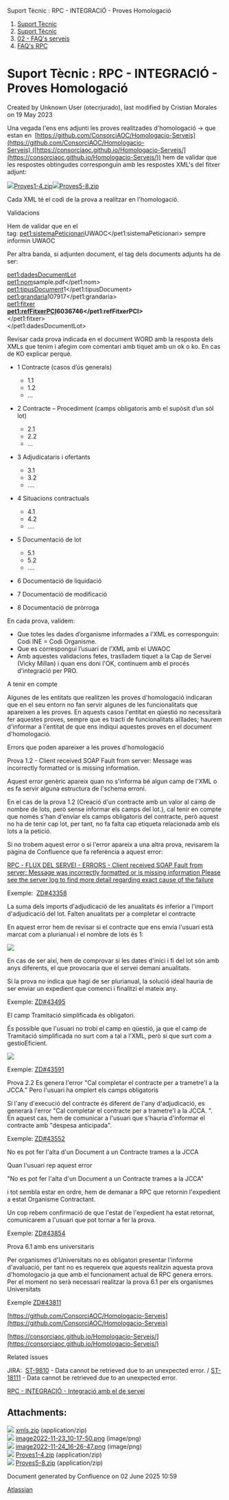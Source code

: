 Suport Tècnic : RPC - INTEGRACIÓ - Proves Homologació  

1.  [Suport Tècnic](index.md)
2.  [Suport Tècnic](13893782.md)
3.  [02 - FAQ's serveis](26313393.md)
4.  [FAQ's RPC](28705609.md)

Suport Tècnic : RPC - INTEGRACIÓ - Proves Homologació
=====================================================

Created by Unknown User (otecrjurado), last modified by Cristian Morales on 19 May 2023

Una vegada l'ens ens adjunti les proves realitzades d'homologació → que estan en  [https://github.com/ConsorciAOC/Homologacio-Serveis](https://github.com/ConsorciAOC/Homologacio-Serveis) ([https://consorciaoc.github.io/Homologacio-Serveis/](https://consorciaoc.github.io/Homologacio-Serveis/)) hem de validar que les respostes obtingudes corresponguin amb les respostes XML's del fitxer adjunt:

[![](download/resources/com.atlassian.confluence.plugins.confluence-view-file-macro:view-file-macro-resources/images/placeholder-medium-zip.png)Proves1-4.zip](/download/attachments/41523108/Proves1-4.zip?version=1&modificationDate=1676884088519&api=v2)[![](download/resources/com.atlassian.confluence.plugins.confluence-view-file-macro:view-file-macro-resources/images/placeholder-medium-zip.png)Proves5-8.zip](/download/attachments/41523108/Proves5-8.zip?version=1&modificationDate=1676884090867&api=v2)

Cada XML té el codi de la prova a realitzar en l'homologació.

Validacions

Hem de validar que en el tag: <pet1:sistemaPeticionari>UWAOC</pet1:sistemaPeticionari> sempre informin UWAOC

Per altra banda, si adjunten document, el tag dels documents adjunts ha de ser:

<pet1:dadesDocumentLot>  
<pet1:nom>sample.pdf</pet1:nom>  
<pet1:tipusDocument>1</pet1:tipusDocument>  
<pet1:grandaria>107917</pet1:grandaria>  
<pet1:fitxer>  
**<pet1:refFitxerPCI>6036746</pet1:refFitxerPCI>**  
</pet1:fitxer>  
</pet1:dadesDocumentLot>

  

Revisar cada prova indicada en el document WORD amb la resposta dels XMLs que tenim i afegim com comentari amb tiquet amb un ok o ko. En cas de KO explicar perquè.

*   1 Contracte (casos d’ús generals)
    *   1.1
    *   1.2
    *   ...
*   2 Contracte – Procediment (camps obligatoris amb el supòsit d’un sòl lot)
    
    *   2.1
    *   2.2
    *   ...
*   3 Adjudicataris i ofertants
    *   3.1
    *   3.2
    *   ....
*   4 Situacions contractuals
    *   4.1
    *   4.2
    *   ....
*   5 Documentació de lot
    *   5.1
    *   5.2
    *   ....
*   6 Documentació de liquidació
*   7 Documentació de modificació
*   8 Documentació de pròrroga

En cada prova, validem:

*   Que totes les dades d’organisme informades a l’XML es corresponguin: Codi INE = Codi Organisme.
*   Que es correspongui l’usuari de l’XML amb el UWAOC
*   Amb aquestes validacions fetes, traslladem tiquet a la Cap de Servei (Vicky Millan) i quan ens doni l'OK, continuem amb el procés d'integració per PRO.

A tenir en compte

Algunes de les entitats que realitzen les proves d'homologació indicaran que en el seu entorn no fan servir algunes de les funcionalitats que apareixen a les proves. En aquests casos l'entitat en qüestió no necessitarà fer aquestes proves, sempre que es tracti de funcionalitats aïllades; haurem d'informar a l'entitat de que ens indiqui aquestes proves en el document d'homologació.

Errors que poden apareixer a les proves d'homologació

Prova 1.2 - Client received SOAP Fault from server: Message was incorrectly formatted or is missing information.

Aquest error genèric apareix quan no s'informa bé algun camp de l'XML o es fa servir alguna estructura de l'schema erroni.  
  
En el cas de la prova 1.2 (Creació d'un contracte amb un valor al camp de nombre de lots, però sense informar els camps del lot.), cal tenir en compte que només s'han d'enviar els camps obligatoris del contracte, però aquest no ha de tenir cap lot, per tant, no fa falta cap etiqueta relacionada amb els lots a la petició.  
  
Si no trobem aquest error o si l'error apareix a una altra prova, revisarem la pàgina de Confluence que fa referència a aquest error:  

[RPC - FLUX DEL SERVEI - ERRORS - Client received SOAP Fault from server: Message was incorrectly formatted or is missing information Please see the server log to find more detail regarding exact cause of the failure](64981968.md)

  

Exemple:  [ZD#43358](https://aoccat.zendesk.com/agent/tickets/43358)

La suma dels imports d'adjudicació de les anualitats és inferior a l'import d'adjudicació del lot. Falten anualitats per a completar el contracte

En aquest error hem de revisar si el contracte que ens envia l'usuari està marcat com a plurianual i el nombre de lots és 1:

![](attachments/41523108/81854984.png)

En cas de ser així, hem de comprovar si les dates d'inici i fi del lot són amb anys diferents, el que provocaria que el servei demani anualitats.

Si la prova no indica que hagi de ser plurianual, la solució ideal hauria de ser enviar un expedient que comenci i finalitzi el mateix any.

  

Exemple: [ZD#43495](https://aoccat.zendesk.com/agent/tickets/43495)

El camp Tramitació simplificada és obligatori.

És possible que l'usuari no trobi el camp en qüestió, ja que el camp de Tramitació simplificada no surt com a tal a l'XML, però sí que surt com a gestioEficient.

![](attachments/41523108/81854995.png)

Exemple: [ZD#43591](https://aoccat.zendesk.com/agent/tickets/43591)

Prova 2.2 Es genera l'error "Cal completar el contracte per a trametre'l a la JCCA." Pero l'usuari ha omplert els camps obligatoris

Si l'any d'execució del contracte és diferent de l'any d'adjudicació, es generarà l'error "Cal completar el contracte per a trametre'l a la JCCA. ".  
En aquest cas, hem de comunicar a l'usuari que s'hauria d'informar el contracte amb "despesa anticipada".  

  

Exemple: [ZD#43552](https://aoccat.zendesk.com/agent/tickets/43552)

  

No es pot fer l'alta d'un Document a un Contracte trames a la JCCA

Quan l'usuari rep aquest error 

"No es pot fer l'alta d'un Document a un Contracte trames a la JCCA"

i tot sembla estar en ordre, hem de demanar a RPC que retornin l'expedient a estat Organisme Contractant.

Un cop rebem confirmació de que l'estat de l'expedient ha estat retornat, comunicarem a l'usuari que pot tornar a fer la prova.

Exemple: [ZD#43854](https://aoccat.zendesk.com/agent/tickets/43854)

Prova 6.1 amb ens universitaris

Per organismes d'Universitats no es obligatori presentar l'informe d'avaluació, per tant no es requereix que aquests realitzin aquesta prova d'homologacio ja que amb el funcionament actual de RPC genera errors. Per el moment no serà necessari realitzar la prova 6.1 per els organismes Universitats

  

Exemple [ZD#43811](41523108.md)

  

[https://github.com/ConsorciAOC/Homologacio-Serveis](https://github.com/ConsorciAOC/Homologacio-Serveis)

[https://consorciaoc.github.io/Homologacio-Serveis/](https://consorciaoc.github.io/Homologacio-Serveis/)

Related issues

JIRA:  [ST-9810](https://contacte.aoc.cat/browse/ST-9810?src=confmacro) - Data cannot be retrieved due to an unexpected error. / [ST-18111](https://contacte.aoc.cat/browse/ST-18111?src=confmacro) - Data cannot be retrieved due to an unexpected error.

[RPC - INTEGRACIÓ - Integració amb el de servei](28704970.md)

  

  

  

Attachments:
------------

![](images/icons/bullet_blue.gif) [xmls.zip](attachments/41523108/81854547.zip) (application/zip)  
![](images/icons/bullet_blue.gif) [image2022-11-23\_10-17-50.png](attachments/41523108/81854984.png) (image/png)  
![](images/icons/bullet_blue.gif) [image2022-11-24\_16-26-47.png](attachments/41523108/81854995.png) (image/png)  
![](images/icons/bullet_blue.gif) [Proves1-4.zip](attachments/41523108/81855612.zip) (application/zip)  
![](images/icons/bullet_blue.gif) [Proves5-8.zip](attachments/41523108/81855613.zip) (application/zip)  

Document generated by Confluence on 02 June 2025 10:59

[Atlassian](http://www.atlassian.com/)